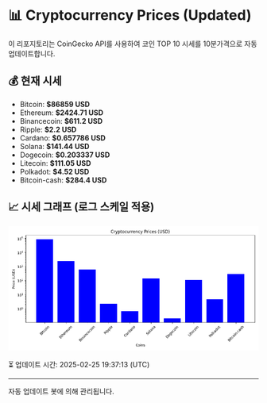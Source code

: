
# 📊 Cryptocurrency Prices (Updated)

이 리포지토리는 CoinGecko API를 사용하여 코인 TOP 10 시세를 10분가격으로 자동 업데이트합니다.

## 💰 현재 시세
- Bitcoin: **$86859 USD**
- Ethereum: **$2424.71 USD**
- Binancecoin: **$611.2 USD**
- Ripple: **$2.2 USD**
- Cardano: **$0.657786 USD**
- Solana: **$141.44 USD**
- Dogecoin: **$0.203337 USD**
- Litecoin: **$111.05 USD**
- Polkadot: **$4.52 USD**
- Bitcoin-cash: **$284.4 USD**

## 📈 시세 그래프 (로그 스케일 적용)
![Crypto Prices](crypto_prices.png)

⏳ 업데이트 시간: 2025-02-25 19:37:13 (UTC)

---
자동 업데이트 봇에 의해 관리됩니다.
